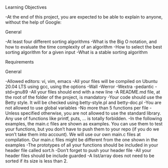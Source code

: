 Learning Objectives

-At the end of this project, you are expected to be able to explain to anyone, without the help of Google:

General

-At least four different sorting algorithms
-What is the Big O notation, and how to evaluate the time complexity of an algorithm
-How to select the best sorting algorithm for a given input
-What is a stable sorting algorithm

Requirements

General

-Allowed editors: vi, vim, emacs
-All your files will be compiled on Ubuntu 20.04 LTS using gcc, using the options -Wall -Werror -Wextra -pedantic -std=gnu89
-All your files should end with a new line
-A README.md file, at the root of the folder of the project, is mandatory
-Your code should use the Betty style. It will be checked using betty-style.pl and betty-doc.pl
-You are not allowed to use global variables
-No more than 5 functions per file
-Unless specified otherwise, you are not allowed to use the standard library. Any use of functions like printf, puts, … is totally forbidden.
-In the following examples, the main.c files are shown as examples. You can use them to test your functions, but you don’t have to push them to your repo (if you do we won’t take them into account). We will use our own main.c files at compilation. Our main.c files might be different from the one shown in the examples
-The prototypes of all your functions should be included in your header file called sort.h
-Don’t forget to push your header file
-All your header files should be include guarded
-A list/array does not need to be sorted if its size is less than 2.
